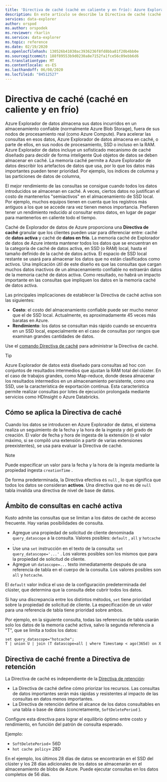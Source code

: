 ```yaml
---
title: 'Directiva de caché (caché en caliente y en frío): Azure Explorador de datos'
description: En este artículo se describe la Directiva de caché (caché en caliente y en frío) en Azure Explorador de datos.
services: data-explorer
author: orspod
ms.author: orspodek
ms.reviewer: rkarlin
ms.service: data-explorer
ms.topic: reference
ms.date: 02/19/2020
ms.openlocfilehash: 130526b41030ac3936236f8fd8bba81f20b4bb0e
ms.sourcegitcommit: 188f89553b9d0230a8e7152fa1fce56c09ebb6d6
ms.translationtype: MT
ms.contentlocale: es-ES
ms.lasthandoff: 06/08/2020
ms.locfileid: "84512527"
---
```

# <a name="cache-policy-hot-and-cold-cache"></a>Directiva de caché (caché en caliente y en frío) 

Azure Explorador de datos almacena sus datos incurridos en un almacenamiento confiable (normalmente Azure Blob Storage), fuera de sus nodos de procesamiento real (como Azure Compute). Para acelerar las consultas en esos datos, Azure Explorador de datos almacena en caché, o parte de ellos, en sus nodos de procesamiento, SSD o incluso en la RAM. Azure Explorador de datos incluye un sofisticado mecanismo de caché diseñado para decidir de forma inteligente Qué objetos de datos se deben almacenar en caché. La memoria caché permite a Azure Explorador de datos describir los artefactos de datos que usa, por lo que los datos más importantes pueden tener prioridad. Por ejemplo, los índices de columna y las particiones de datos de columna,

El mejor rendimiento de las consultas se consigue cuando todos los datos introducidos se almacenan en caché. A veces, ciertos datos no justifican el costo de mantenerlos "semiactivos" en el almacenamiento de SSD local.
Por ejemplo, muchos equipos tienen en cuenta que los registros más antiguos a los que se accede rara vez tienen menos importancia.
Prefieren tener un rendimiento reducido al consultar estos datos, en lugar de pagar para mantenerlos en caliente todo el tiempo.

Caché de Explorador de datos de Azure proporciona una **Directiva de caché** granular que los clientes pueden usar para diferenciar entre: caché de **datos activa** y caché de **datos en frío**. La memoria caché de Explorador de datos de Azure intenta mantener todos los datos que se encuentran en la categoría de caché de datos activa, en SSD (o RAM) local, hasta el tamaño definido de la caché de datos activa. El espacio de SSD local restante se usará para almacenar los datos que no están clasificados como activos. Una implicación útil de este diseño es que las consultas que cargan muchos datos inactivos de un almacenamiento confiable no extraerán datos de la memoria caché de datos activa. Como resultado, no habrá un impacto importante en las consultas que impliquen los datos en la memoria caché de datos activa.

Las principales implicaciones de establecer la Directiva de caché activa son las siguientes:
* **Costo**: el costo del almacenamiento confiable puede ser mucho menor que el de SSD local. Actualmente, es aproximadamente 45 veces más baratas en Azure.
* **Rendimiento**: los datos se consultan más rápido cuando se encuentra en un SSD local, especialmente en el caso de consultas por rangos que examinan grandes cantidades de datos.  

Use el [comando Directiva de caché](cache-policy.md) para administrar la Directiva de caché.

> [!TIP]
>Azure Explorador de datos está diseñado para consultas ad hoc con conjuntos de resultados intermedios que ajustan la RAM total del clúster.
>En el caso de trabajos grandes, como Map-reduce, donde desea almacenar los resultados intermedios en un almacenamiento persistente, como una SSD, use la característica de exportación continua. Esta característica permite realizar consultas por lotes de ejecución prolongada mediante servicios como HDInsight o Azure Databricks.
 
## <a name="how-cache-policy-is-applied"></a>Cómo se aplica la Directiva de caché

Cuando los datos se introducen en Azure Explorador de datos, el sistema realiza un seguimiento de la fecha y la hora de la ingesta y del grado de creación. El valor de fecha y hora de ingesta de la extensión (o el valor máximo, si se compiló una extensión a partir de varias extensiones preexistentes), se usa para evaluar la Directiva de caché.

> [!Note]
> Puede especificar un valor para la fecha y la hora de la ingesta mediante la propiedad ingesta `creationTime` .

De forma predeterminada, la Directiva efectiva es `null` , lo que significa que todos los datos se consideran **activos**.
Una directiva que no es de `null` tabla invalida una directiva de nivel de base de datos.

## <a name="scoping-queries-to-hot-cache"></a>Ámbito de consultas en caché activa

Kusto admite las consultas que se limitan a los datos de caché de acceso frecuente.
Hay varias posibilidades de consulta.

- Agregue una propiedad de solicitud de cliente denominada `query_datascope` a la consulta.
   Valores posibles: `default` , `all` y `hotcache` .
- Use una `set` instrucción en el texto de la consulta: `set query_datascope='...'` .
   Los valores posibles son los mismos que para la propiedad de solicitud de cliente.
- Agregue un `datascope=...` texto inmediatamente después de una referencia de tabla en el cuerpo de la consulta. 
   Los valores posibles son `all` y `hotcache`.

El `default` valor indica el uso de la configuración predeterminada del clúster, que determina que la consulta debe cubrir todos los datos.

Si hay una discrepancia entre los distintos métodos, `set` tiene prioridad sobre la propiedad de solicitud de cliente. La especificación de un valor para una referencia de tabla tiene prioridad sobre ambos.

Por ejemplo, en la siguiente consulta, todas las referencias de tabla usarán solo los datos de la memoria caché activa, salvo la segunda referencia a "T", que se limita a todos los datos:

```kusto
set query_datascope="hotcache";
T | union U | join (T datascope=all | where Timestamp < ago(365d) on X
```

## <a name="cache-policy-vs-retention-policy"></a>Directiva de caché frente a Directiva de retención

La Directiva de caché es independiente de la [Directiva de retención](./retentionpolicy.md): 
- La Directiva de caché define cómo priorizar los recursos. Las consultas de datos importantes serán más rápidas y resistentes al impacto de las consultas en datos menos importantes.
- La Directiva de retención define el alcance de los datos consultables en una tabla o base de datos (concretamente, `SoftDeletePeriod` ).

Configure esta directiva para lograr el equilibrio óptimo entre costo y rendimiento, en función del patrón de consulta esperado.

Ejemplo:
* `SoftDeletePeriod`= 56D
* `hot cache policy`= 28D

En el ejemplo, los últimos 28 días de datos se encontrarán en el SSD del clúster y los 28 días adicionales de los datos se almacenarán en el almacenamiento de blobs de Azure.
Puede ejecutar consultas en los datos completos de 56 días.
 
